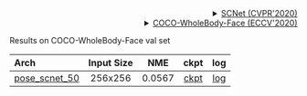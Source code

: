 <!-- [ALGORITHM] -->

<details>
<summary align="right"><a href="http://openaccess.thecvf.com/content_CVPR_2020/html/Liu_Improving_Convolutional_Networks_With_Self-Calibrated_Convolutions_CVPR_2020_paper.html">SCNet (CVPR'2020)</a></summary>

```bibtex
@inproceedings{liu2020improving,
  title={Improving Convolutional Networks with Self-Calibrated Convolutions},
  author={Liu, Jiang-Jiang and Hou, Qibin and Cheng, Ming-Ming and Wang, Changhu and Feng, Jiashi},
  booktitle={Proceedings of the IEEE/CVF Conference on Computer Vision and Pattern Recognition},
  pages={10096--10105},
  year={2020}
}
```

</details>

<!-- [DATASET] -->

<details>
<summary align="right"><a href="https://link.springer.com/chapter/10.1007/978-3-030-58545-7_12">COCO-WholeBody-Face (ECCV'2020)</a></summary>

```bibtex
@inproceedings{jin2020whole,
  title={Whole-Body Human Pose Estimation in the Wild},
  author={Jin, Sheng and Xu, Lumin and Xu, Jin and Wang, Can and Liu, Wentao and Qian, Chen and Ouyang, Wanli and Luo, Ping},
  booktitle={Proceedings of the European Conference on Computer Vision (ECCV)},
  year={2020}
}
```

</details>

Results on COCO-WholeBody-Face val set

| Arch                                                          | Input Size |  NME   |                              ckpt                              |                              log                              |
| :------------------------------------------------------------ | :--------: | :----: | :------------------------------------------------------------: | :-----------------------------------------------------------: |
| [pose_scnet_50](/configs/face_2d_keypoint/topdown_heatmap/coco_wholebody_face/td-hm_scnet50_8xb32-60e_coco-wholebody-face-256x256.py) |  256x256   | 0.0567 | [ckpt](https://download.openmmlab.com/mmpose/face/scnet/scnet50_coco_wholebody_face_256x256-a0183f5f_20210909.pth) | [log](https://download.openmmlab.com/mmpose/face/scnet/scnet50_coco_wholebody_face_256x256_20210909.log.json) |
